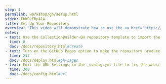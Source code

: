 ```yaml
---
step: 1
permalink: workshop/gh/setup.html
video: FbWGLFRpAlA
title: Set Up Your Repository
overview: "This video will demonstrate how to use the <a href='https://www.github.com/collectionbuilder/collectionbuilder-gh'>CollectionBuilder-GH</a> set up your GitHub repository."
notes: 
- text: Use the CollectionBuilder-GH repository template to import the files.
  time: 0
  doc: /docs/repository.html#create
- text: Turn on the GitHub Pages option to make the repository produce a website.
  time: 217
  doc: /docs/deploy.html#gh-pages
- text: Edit the URL Settings in the _config.yml file to fix the website.
  time: 300
  doc: /docs/config.html#url
---
```

 
